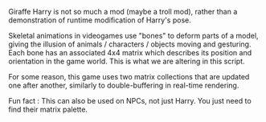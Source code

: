 Giraffe Harry is not so much a mod (maybe a troll mod), rather than a demonstration
of runtime modification of Harry's pose.

Skeletal animations in videogames use "bones" to deform parts of a model, giving the
illusion of animals / characters / objects moving and gesturing.
Each bone has an associated 4x4 matrix which describes its position and orientation
in the game world. This is what we are altering in this script.

For some reason, this game uses two matrix collections that are updated one after
another, similarly to double-buffering in real-time rendering.

Fun fact : This can also be used on NPCs, not just Harry. You just need to find their
matrix palette.
